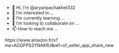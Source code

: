- 👋 Hi, I’m @aryanpachakhel332
- 👀 I’m interested in ...
- 🌱 I’m currently learning ...
- 💞️ I’m looking to collaborate on ...
- 📫 How to reach me ...

<!---
aryanpachakhel332/aryanpachakhel332 is a ✨ special ✨ repository because its `README.md` (this file) appears on your GitHub profile.
You can click the Preview link to take a look at your changes.
--->https://www.amazon.fr/s?me=AGQFPS2YNAKRJ&ref=sf_seller_app_share_new
